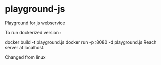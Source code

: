 # playground-js
Playground for js webservice

To run dockerized version : 

docker build -t playground.js
docker run -p <anyport>:8080 -d playground.js
Reach server at localhost.<anyport>


Changed from linux